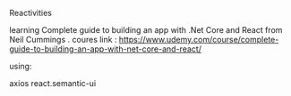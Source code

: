Reactivities

learning Complete guide to building an app with .Net Core and React
from Neil Cummings . coures link : https://www.udemy.com/course/complete-guide-to-building-an-app-with-net-core-and-react/

using:

axios
react.semantic-ui